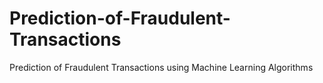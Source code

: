 # Prediction-of-Fraudulent-Transactions
Prediction of Fraudulent Transactions using Machine Learning Algorithms 
